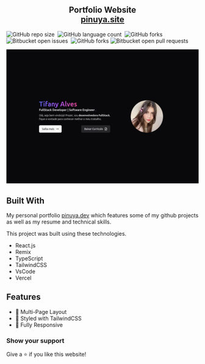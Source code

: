 <h2 align="center">
  Portfolio Website<br/>
  <a href="https://pinuya.site/home" target="_blank">pinuya.site</a>
</h2>

![GitHub repo size](https://img.shields.io/github/repo-size/pinuya/pinuya.dev?style=for-the-badge)&nbsp;
![GitHub language count](https://img.shields.io/github/languages/count/pinuya/pinuya.dev?style=for-the-badge)&nbsp;
![GitHub forks](https://img.shields.io/github/forks/pinuya/pinuya.dev?style=for-the-badge)&nbsp;
![Bitbucket open issues](https://img.shields.io/bitbucket/issues/pinuya/pinuya.dev?style=for-the-badge)&nbsp;
![GitHub forks](https://img.shields.io/github/forks/soumyajit4419/pinuya.dev?color=red&logo=github&style=for-the-badge)
![Bitbucket open pull requests](https://img.shields.io/bitbucket/pr-raw/pinuya/pinuya.dev?style=for-the-badge)

<img src="/app/assets/portfolioImg.png" alt="Header"/>

## Built With

My personal portfolio <a href="https://pinuya-dev.vercel.app/home" target="_blank">pinuya.dev</a> which features some of my github projects as well as my resume and technical skills.<br/>

This project was built using these technologies.

- React.js
- Remix
- TypeScript
- TailwindCSS
- VsCode
- Vercel

## Features

- 📖 Multi-Page Layout
- 🎨 Styled with TailwindCSS
- 📱 Fully Responsive

### Show your support

Give a ⭐ if you like this website!
